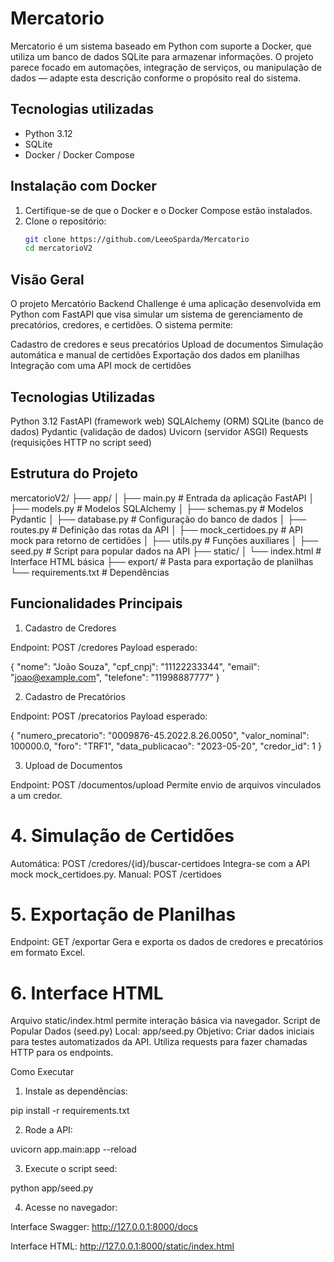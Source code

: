 # Mercatorio

Mercatorio é um sistema baseado em Python com suporte a Docker, que utiliza um banco de dados SQLite para armazenar informações. O projeto parece focado em automações, integração de serviços, ou manipulação de dados — adapte esta descrição conforme o propósito real do sistema.

## Tecnologias utilizadas

- Python 3.12
- SQLite
- Docker / Docker Compose

## Instalação com Docker

1. Certifique-se de que o Docker e o Docker Compose estão instalados.
2. Clone o repositório:
   ```bash
   git clone https://github.com/LeeoSparda/Mercatorio
   cd mercatorioV2

## Visão Geral

O projeto Mercatório Backend Challenge é uma aplicação desenvolvida em Python com FastAPI que visa simular um sistema de gerenciamento de precatórios, credores, e certidões. O sistema permite:

Cadastro de credores e seus precatórios
Upload de documentos
Simulação automática e manual de certidões
Exportação dos dados em planilhas
Integração com uma API mock de certidões

## Tecnologias Utilizadas

Python 3.12
FastAPI (framework web)
SQLAlchemy (ORM)
SQLite (banco de dados)
Pydantic (validação de dados)
Uvicorn (servidor ASGI)
Requests (requisições HTTP no script seed)

## Estrutura do Projeto

mercatorioV2/
├── app/
│   ├── main.py              # Entrada da aplicação FastAPI
│   ├── models.py            # Modelos SQLAlchemy
│   ├── schemas.py           # Modelos Pydantic
│   ├── database.py          # Configuração do banco de dados
│   ├── routes.py            # Definição das rotas da API
│   ├── mock_certidoes.py    # API mock para retorno de certidões
│   ├── utils.py             # Funções auxiliares
│   ├── seed.py              # Script para popular dados na API
├── static/
│   └── index.html           # Interface HTML básica
├── export/                  # Pasta para exportação de planilhas
└── requirements.txt         # Dependências

## Funcionalidades Principais

1. Cadastro de Credores

Endpoint: POST /credores
Payload esperado:

{
  "nome": "João Souza",
  "cpf_cnpj": "11122233344",
  "email": "joao@example.com",
  "telefone": "11998887777"
}

2. Cadastro de Precatórios

Endpoint: POST /precatorios
Payload esperado:

{
  "numero_precatorio": "0009876-45.2022.8.26.0050",
  "valor_nominal": 100000.0,
  "foro": "TRF1",
  "data_publicacao": "2023-05-20",
  "credor_id": 1
}

3. Upload de Documentos

Endpoint: POST /documentos/upload
Permite envio de arquivos vinculados a um credor.

# 4. Simulação de Certidões

Automática: POST /credores/{id}/buscar-certidoes
Integra-se com a API mock mock_certidoes.py.
Manual: POST /certidoes

# 5. Exportação de Planilhas

Endpoint: GET /exportar
Gera e exporta os dados de credores e precatórios em formato Excel.

# 6. Interface HTML

Arquivo static/index.html permite interação básica via navegador.
Script de Popular Dados (seed.py)
Local: app/seed.py
Objetivo: Criar dados iniciais para testes automatizados da API.
Utiliza requests para fazer chamadas HTTP para os endpoints.

Como Executar

1. Instale as dependências:

pip install -r requirements.txt

2. Rode a API:

uvicorn app.main:app --reload

3. Execute o script seed:

python app/seed.py

4. Acesse no navegador:

Interface Swagger: http://127.0.0.1:8000/docs

Interface HTML: http://127.0.0.1:8000/static/index.html
